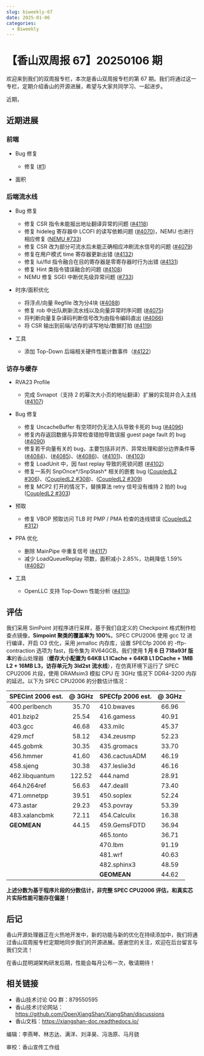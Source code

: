 ```yaml
---
slug: biweekly-67
date: 2025-01-06
categories:
  - Biweekly
---
```


# 【香山双周报 67】20250106 期

欢迎来到我们的双周报专栏，本次是香山双周报专栏的第 67 期。我们将通过这一专栏，定期介绍香山的开源进展，希望与大家共同学习、一起进步。

近期，


<!-- more -->

## 近期进展

### 前端

- Bug 修复
    - 修复 ([#1](https://github.com/OpenXiangShan/XiangShan/pull/1))

- 面积

### 后端流水线

- Bug 修复
    - 修复 CSR 指令未能报出地址翻译异常的问题 ([#4118](https://github.com/OpenXiangShan/XiangShan/pull/4118))
    - 修复 hideleg 寄存器中 LCOFI 的读写依赖问题 ([#4070](https://github.com/OpenXiangShan/XiangShan/pull/4070))，NEMU 也进行相应修复 ([NEMU #733](https://github.com/OpenXiangShan/NEMU/pull/733))
    - 修复 CSR 改为部分可流水后未能正确相应冲刷流水信号的问题 ([#4079](https://github.com/OpenXiangShan/XiangShan/pull/4079))
    - 修复在用户模式 time 寄存器更新出错 ([#4132](https://github.com/OpenXiangShan/XiangShan/pull/4132))
    - 修复 lui/fld 指令融合在目的寄存器是零寄存器时行为出错 ([#4131](https://github.com/OpenXiangShan/XiangShan/pull/4131))
    - 修复 Hint 类指令错误融合的问题 ([#4108](https://github.com/OpenXiangShan/XiangShan/pull/4108))
    - NEMU 修复 SGEI 中断优先级异常问题 ([#733](https://github.com/OpenXiangShan/NEMU/pull/733))

- 时序/面积优化
    - 将浮点/向量 Regfile 改为分4块 ([#4088](https://github.com/OpenXiangShan/XiangShan/pull/4088))
    - 修复 rob 中出队刷新流水线以及向量异常时序问题 ([#4075](https://github.com/OpenXiangShan/XiangShan/pull/4075))
    - 将判断向量复杂译码判断信号改为由指令编码直出 ([#4066](https://github.com/OpenXiangShan/XiangShan/pull/4066))
    - 将 CSR 输出到前端/访存的读写地址/数据打拍 ([#4119](https://github.com/OpenXiangShan/XiangShan/pull/4119))

- 工具
    - 添加 Top-Down 后端相关硬件性能计数事件（[#4122](https://github.com/OpenXiangShan/XiangShan/pull/4122)）

### 访存与缓存

- RVA23 Profile
  - 完成 Svnapot（支持 2 的幂次大小页的地址翻译）扩展的实现并合入主线 ([#4107](https://github.com/OpenXiangShan/XiangShan/pull/4107))

- Bug 修复
  - 修复 UncacheBuffer 有空项时仍无法入队导致卡死的 bug ([#4096](https://github.com/OpenXiangShan/XiangShan/pull/4096))
  - 修复内存返回数据与异常检查错拍导致误报 guest page fault 的 bug ([#4090](https://github.com/OpenXiangShan/XiangShan/pull/4090))
  - 修复若干向量有关的 bug，主要包括非对齐、异常处理和部分边界条件等 ([#4084](https://github.com/OpenXiangShan/XiangShan/pull/4084))、([#4085](https://github.com/OpenXiangShan/XiangShan/pull/4085))、([#4086](https://github.com/OpenXiangShan/XiangShan/pull/4086))、([#4101](https://github.com/OpenXiangShan/XiangShan/pull/4101))、([#4103](https://github.com/OpenXiangShan/XiangShan/pull/4103))
  - 修复 LoadUnit 中，因 fast replay 导致的死锁问题 ([#4102](https://github.com/OpenXiangShan/XiangShan/pull/4102))
  - 修复一系列 SnpOnce*/SnpStash* 相关的嵌套 bug ([CoupledL2 #306](https://github.com/OpenXiangShan/CoupledL2/pull/306))、([CoupledL2 #308](https://github.com/OpenXiangShan/CoupledL2/pull/308))、([CoupledL2 #309](https://github.com/OpenXiangShan/CoupledL2/pull/309))
  - 修复 MCP2 打开的情况下，替换算法 retry 信号没有维持 2 拍的 bug ([CoupledL2 #303](https://github.com/OpenXiangShan/CoupledL2/pull/303))

- 预取
  - 修复 VBOP 预取访问 TLB 时 PMP / PMA 检查的连线错误 ([CoupledL2 #312](https://github.com/OpenXiangShan/CoupledL2/pull/312))

- PPA 优化
  - 删除 MainPipe 中重复信号 ([#4117](https://github.com/OpenXiangShan/XiangShan/pull/4117))
  - 减少 LoadQueueReplay 项数，面积减小 2.85%，功耗降低 1.59% ([#4082](https://github.com/OpenXiangShan/XiangShan/pull/4082))

- 工具
  - OpenLLC 支持 Top-Down 性能分析 ([#4113](https://github.com/OpenXiangShan/XiangShan/pull/4113))


## 评估

我们采用 SimPoint 对程序进行采样，基于我们自定义的 Checkpoint 格式制作检查点镜像，**Simpoint 聚类的覆盖率为 100%**。SPEC CPU2006 使用 gcc 12 进行编译，开启 O3 优化，采用 jemalloc 内存库，设置 SPECfp 2006 的 -ffp-contraction 选项为 fast，指令集为 RV64GCB。我们使用 **1 月 6 日 718a93f 版本**的香山处理器（**缓存大小配置为 64KB L1 ICache + 64KB L1 DCache + 1MB L2 + 16MB L3，访存单元为 3ld2st 流水线**），在仿真环境下运行了 SPEC CPU2006 片段，使用 DRAMsim3 模拟 CPU 在 3GHz 情况下 DDR4-3200 内存的延迟。以下为 SPEC CPU2006 的分数估计情况：

| SPECint 2006 est. | @ 3GHz | SPECfp 2006 est.  | @ 3GHz |
| :---------------- | :----: | :---------------- | :----: |
| 400.perlbench     | 35.70  | 410.bwaves        | 66.96  |
| 401.bzip2         | 25.54  | 416.gamess        | 40.91  |
| 403.gcc           | 46.68  | 433.milc          | 45.37  |
| 429.mcf           | 58.12  | 434.zeusmp        | 52.23  |
| 445.gobmk         | 30.35  | 435.gromacs       | 33.70  |
| 456.hmmer         | 41.60  | 436.cactusADM     | 46.19  |
| 458.sjeng         | 30.38  | 437.leslie3d      | 46.16  |
| 462.libquantum    | 122.52 | 444.namd          | 28.91  |
| 464.h264ref       | 56.63  | 447.dealII        | 73.40  |
| 471.omnetpp       | 39.51  | 450.soplex        | 52.24  |
| 473.astar         | 29.23  | 453.povray        | 53.39  |
| 483.xalancbmk     | 72.11  | 454.Calculix      | 16.38  |
| **GEOMEAN**       | 44.15  | 459.GemsFDTD      | 36.94  |
|                   |        | 465.tonto         | 36.71  |
|                   |        | 470.lbm           | 91.19  |
|                   |        | 481.wrf           | 40.63  |
|                   |        | 482.sphinx3       | 48.59  |
|                   |        | **GEOMEAN**       | 44.62  |

**上述分数为基于程序片段的分数估计，非完整 SPEC CPU2006 评估，和真实芯片实际性能可能存在偏差！**

## 后记

香山开源处理器正在火热地开发中，新的功能与新的优化在持续添加中，我们将通过香山双周报专栏定期地同步我们的开源进展。感谢您的关注，欢迎在后台留言与我们交流！

在香山昆明湖架构研发后期，性能会每月公布一次，敬请期待！

## 相关链接

* 香山技术讨论 QQ 群：879550595
* 香山技术讨论网站：https://github.com/OpenXiangShan/XiangShan/discussions
* 香山文档：https://xiangshan-doc.readthedocs.io/

编辑：李燕琴、林志达、满洋、刘泽昊、冯浩原、马月骁

审校：香山宣传工作组
